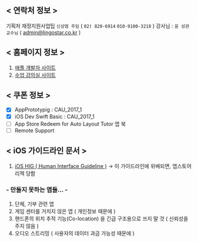 ## < 연락처 정보 >
기획처 재정지원사업팁 `신상염 주임`  ( `02) 820-6914` `010-9100-3218` ) 
강사님 : `윤 성관 교수님` ( admin@lingostar.co.kr ) 

## < 홈페이지 정보 >
1. [애플 개발자 사이트](https://developer.apple.com/)
2. [수업 강의실 사이트](http://schoology.com/)

## < 쿠폰 정보 >
- [x] AppPrototypig : CAU_2017_1
- [x] iOS Dev Swift Basic : CAU_2017_1
- [ ] App Store Redeem for Auto Layout Tutor 앱 북
- [ ] Remote Support

## < iOS 가이드라인 문서 >
1. [iOS HIG ( Human Interface Guideline )](https://developer.apple.com/ios/human-interface-guidelines/overview/design-principles/) -> 이 가이드라인에 위배되면, 앱스토어 리젝 당함

### - 만들지 못하는 앱들… -
1. 단체, 기부 관련 앱
2. 게임 센터를 거치지 않은 앱 ( 개인정보 때문에 )
3. 핸드폰의 위치 추적 기능(Co-location) 을 긴급 구조용으로 쓰지 말 것 ( 신뢰성을 주지 않음 )
4. 오디오 스트리밍 ( 사용자의 데이터 과금 가능성 때문에 )

